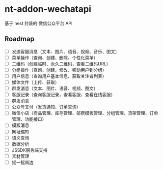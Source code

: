# nt-addon-wechatapi
基于 nest 封装的 微信公众平台 API


## Roadmap

- [ ] 发送客服消息（文本、图片、语音、视频、音乐、图文）
- [ ] 菜单操作（查询、创建、删除、个性化菜单）
- [ ] 二维码（创建临时、永久二维码，查看二维码URL）
- [ ] 分组操作（查询、创建、修改、移动用户到分组）
- [ ] 用户信息（查询用户基本信息、获取关注者列表）
- [ ] 媒体文件（上传、获取）
- [ ] 群发消息（文本、图片、语音、视频、图文）
- [ ] 客服记录（查询客服记录，查看客服、查看在线客服）
- [ ] 群发消息
- [ ] 公众号支付（发货通知、订单查询）
- [ ] 微信小店（商品管理、库存管理、邮费模板管理、分组管理、货架管理、订单管理、功能接口）
- [ ] 模版消息
- [ ] 网址缩短
- [ ] 语义查询
- [ ] 数据分析
- [ ] JSSDK服务端支持
- [ ] 素材管理
- [ ] 摇一摇周边
